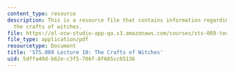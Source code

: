 ```yaml
---
content_type: resource
description: This is a resource file that contains information regarding lecture 10
  the crafts of witches.
file: https://ol-ocw-studio-app-qa.s3.amazonaws.com/courses/sts-089-technology-and-innovation-in-africa-fall-2014/5dffa40db62ec3f5706f8f685cc65136_MITSTS_089F14_Lecture10.pdf
file_type: application/pdf
resourcetype: Document
title: 'STS.089 Lecture 10: The Crafts of Witches'
uid: 5dffa40d-b62e-c3f5-706f-8f685cc65136
---
```

